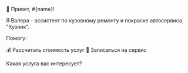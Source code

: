 👋 Привет, #{name}! 

Я Валера - ассистент по кузовному ремонту и покраске автосервиса "Кузник".

Помогу:

💰 Рассчитать стоимость услуг
🚗 Записаться на сервис

Какая услуга вас интересует?
